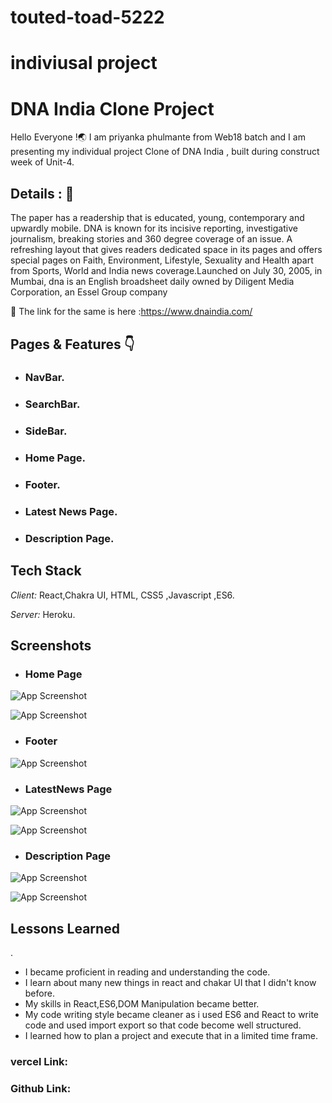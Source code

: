 # touted-toad-5222
# indiviusal project 
# DNA India Clone Project 

Hello Everyone !🌏 I am priyanka phulmante from Web18 batch and I am presenting my individual project Clone of DNA India , built during construct week of Unit-4.


## Details : 🔭

The paper has a readership that is educated, young, contemporary and upwardly mobile. DNA is known for its incisive reporting, investigative journalism, breaking stories and 360 degree coverage of an issue. A refreshing layout that gives readers dedicated space in its pages and offers special pages on Faith, Environment, Lifestyle, Sexuality and Health apart from Sports, World and India news coverage.Launched on July 30, 2005, in Mumbai, dna is an English broadsheet daily owned by Diligent Media Corporation, an Essel Group company

🚀 The link for the same is here :https://www.dnaindia.com/


## Pages & Features 👇

 - ###  NavBar.    
 - ### SearchBar.
 - ### SideBar.
 - ### Home Page.
 - ### Footer.
 - ### Latest News Page.
 - ### Description Page.
 


## Tech Stack

*Client:* React,Chakra UI, HTML, CSS5 ,Javascript ,ES6.

*Server:* Heroku.


## Screenshots

- ### Home Page
![App Screenshot](https://github.com/priyankaphulmante98/touted-toad-5222/dna/dnaindiaPhotos/Homepage.png?raw=true)

![App Screenshot](https://github.com/priyankaphulmante98/touted-toad-5222/dna/dnaindiaPhotos/Homepage(2).png?raw=true)


- ### Footer 
![App Screenshot](https://github.com/priyankaphulmante98/touted-toad-5222/dna/dnaindiaPhotos/Footer.png?raw=true)


- ### LatestNews Page
![App Screenshot](https://github.com/priyankaphulmante98/touted-toad-5222/dna/dnaindiaPhotos/Latestnews.png?raw=true)

![App Screenshot](https://github.com/priyankaphulmante98/touted-toad-5222/dna/dnaindiaPhotos/Latestnews(2).png?raw=true)

- ### Description Page
![App Screenshot](https://github.com/priyankaphulmante98/touted-toad-5222/dna/dnaindiaPhotos/Description.png?raw=true)

![App Screenshot](https://github.com/priyankaphulmante98/touted-toad-5222/dna/dnaindiaPhotos/Description(2).png?raw=true)

## Lessons Learned
.
- I became proficient in reading and understanding the code.
- I learn about many new things in react and chakar UI that I didn't know before.
- My skills in React,ES6,DOM Manipulation became better.
- My code writing style became cleaner as i used ES6 and React to write code and used import export so that code become well structured.
- I learned how to plan a project and execute that in a limited time frame.


### vercel Link:

### Github Link:
